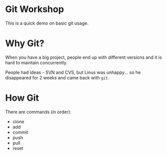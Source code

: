 # Git Workshop

This is a quick demo on basic git usage.

# Why Git?

When you have a big project, people end up with different versions and it
is hard to maintain concurrently.

People had ideas - SVN and CVS, but Linus was unhappy... so he disappeared
for 2 weeks and came back with `git`.

# How Git

There are commands (in order):
- clone
- add
- commit
- push
- pull
- reset
